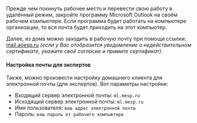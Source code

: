 Прежде чем покинуть рабочее место и перевести свою работу в удалённый режим, закройте программу Microsoft Outlook на своём рабочем компьютере. Если программа будет работать на компьютере организации, то вся почта будет приходить на этот компьютер.

Далее, из дома можно заходить в рабочую почту при помощи ссылки: [mail.aoesp.ru](https://mail.aoesp.ru/) *(если у Вас отобразится уведомление о недействительном сертификате, укажите своё согласие и примите сертификат)*.

#### Настройка почты для экспертов

Также, можно произвести настройку домашнего клиента для электронной почты (для экспертов). Вот параметры настройки:

- Входящий сервер электронной почты: `ml.mesp.ru`
- Исходящий сервер электронной почты: `ml.mesp.ru`
- Имя пользователя: `ваш адрес электронной почты`
- Пароль: `ваш пароль от рабочего компьютера`